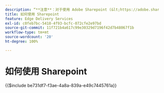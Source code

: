 ```yaml
---
description: “**注意**：对于使用 Adobe Sharepoint (&lt;https://adobe.sharepoint.com&gt;) 的项目，请在此处继续。”
title: 如何使用 Sharepoint
feature: Edge Delivery Services
exl-id: c0feb7bc-5418-4f93-bcfc-072cfe2e97bd
source-git-commit: 11f721b4a617c99e30329d7196f42d7b48067f1b
workflow-type: tm+mt
source-wordcount: '20'
ht-degree: 100%

---
```


# 如何使用 Sharepoint

{{$include be731df7-f3ae-4a8a-839a-e49c7445761a}}

